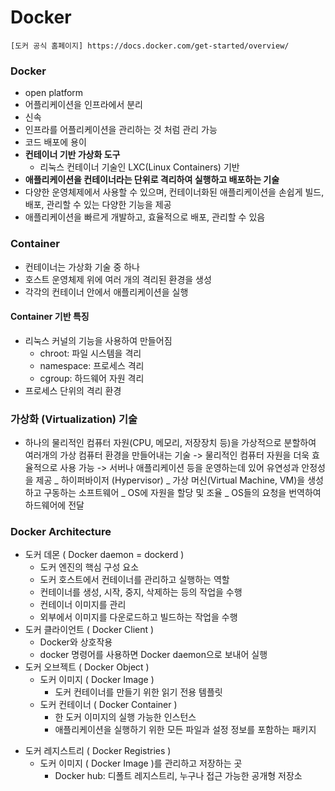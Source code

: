 # Docker

    [도커 공식 홈페이지] https://docs.docker.com/get-started/overview/

### Docker

- open platform
- 어플리케이션을 인프라에서 분리
- 신속
- 인프라를 어플리케이션을 관리하는 것 처럼 관리 가능
- 코드 배포에 용이
- **컨테이너 기반 가상화 도구**
  - 리눅스 컨테이너 기술인 LXC(Linux Containers) 기반
- **애플리케이션을 컨테이너라는 단위로 격리하여 실행하고 배포하는 기술**
- 다양한 운영체제에서 사용할 수 있으며, 컨테이너화된 애플리케이션을 손쉽게 빌드, 배포, 관리할 수 있는 다양한 기능을 제공
- 애플리케이션을 빠르게 개발하고, 효율적으로 배포, 관리할 수 있음

### Container

- 컨테이너는 가상화 기술 중 하나
- 호스트 운영체제 위에 여러 개의 격리된 환경을 생성
- 각각의 컨테이너 안에서 애플리케이션을 실행

#### Container 기반 특징

- 리눅스 커널의 기능을 사용하여 만들어짐
  - chroot: 파일 시스템을 격리
  - namespace: 프로세스 격리
  - cgroup: 하드웨어 자원 격리
- 프로세스 단위의 격리 환경

### 가상화 (Virtualization) 기술

- 하나의 물리적인 컴퓨터 자원(CPU, 메모리, 저장장치 등)을 가상적으로 분할하여 여러개의 가상 컴퓨터 환경을 만들어내는 기술
  -> 물리적인 컴퓨터 자원을 더욱 효율적으로 사용 가능
  -> 서버나 애플리케이션 등을 운영하는데 있어 유연성과 안정성을 제공
  _ 하이퍼바이저 (Hypervisor)
  _ 가상 머신(Virtual Machine, VM)을 생성하고 구동하는 소프트웨어
  _ OS에 자원을 할당 및 조율
  _ OS들의 요청을 번역하여 하드웨어에 전달

### Docker Architecture

- 도커 데몬 ( Docker daemon = dockerd )
  - 도커 엔진의 핵심 구성 요소
  - 도커 호스트에서 컨테이너를 관리하고 실행하는 역할
  - 컨테이너를 생성, 시작, 중지, 삭제하는 등의 작업을 수행
  - 컨테이너 이미지를 관리
  - 외부에서 이미지를 다운로드하고 빌드하는 작업을 수행
- 도커 클라이언트 ( Docker Client )
  - Docker와 상호작용
  - docker 명령어를 사용하면 Docker daemon으로 보내어 실행
- 도커 오브젝트 ( Docker Object )
  - 도커 이미지 ( Docker Image )
    - 도커 컨테이너를 만들기 위한 읽기 전용 템플릿
  - 도커 컨테이너 ( Docker Container )
    - 한 도커 이미지의 실행 가능한 인스턴스
    - 애플리케이션을 실행하기 위한 모든 파일과 설정 정보를 포함하는 패키지

* 도커 레지스트리 ( Docker Registries )
  - 도커 이미지 ( Docker Image )를 관리하고 저장하는 곳
    - Docker hub: 디폴트 레지스트리, 누구나 접근 가능한 공개형 저장소
